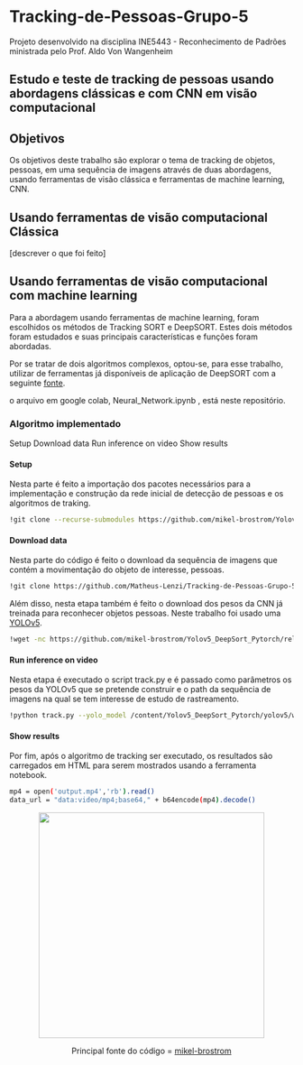 # Tracking-de-Pessoas-Grupo-5
Projeto desenvolvido na disciplina INE5443 - Reconhecimento de Padrões ministrada pelo Prof. Aldo Von Wangenheim


## Estudo e teste de tracking de pessoas usando abordagens clássicas e com CNN em visão computacional

## Objetivos 
Os objetivos deste trabalho são explorar o tema de tracking de objetos, pessoas, em uma sequência de imagens através de duas abordagens, usando ferramentas de visão clássica e ferramentas de machine learning, CNN.

## Usando ferramentas de visão computacional Clássica 

[descrever o que foi feito]

## Usando ferramentas de visão computacional com machine learning

Para a abordagem usando ferramentas de machine learning, foram escolhidos os métodos de Tracking SORT e DeepSORT. Estes dois métodos foram estudados e suas principais características e funções foram abordadas. 

Por se tratar de dois algoritmos complexos, optou-se, para esse trabalho, utilizar de ferramentas já disponíveis de aplicação de DeepSORT com a seguinte [fonte](https://github.com/mikel-brostrom/Yolov5_DeepSort_Pytorch).

o arquivo em google colab, Neural_Network.ipynb
, está neste repositório.

### Algoritmo implementado

Setup
Download data
Run inference on video
Show results

#### Setup 
Nesta parte é feito a importação dos pacotes necessários para a implementação e construção da rede inicial de detecção de pessoas e os algoritmos de traking.
```sh
!git clone --recurse-submodules https://github.com/mikel-brostrom/Yolov5_DeepSort_Pytorch.git  
```
#### Download data

Nesta parte do código é feito o download da sequência de imagens que contém a movimentação do objeto de interesse, pessoas.

```sh
!git clone https://github.com/Matheus-Lenzi/Tracking-de-Pessoas-Grupo-5.git
```
Além disso, nesta etapa também é feito o download dos pesos da CNN já treinada para reconhecer objetos pessoas. Neste trabalho foi usado uma [YOLOv5](https://github.com/ultralytics/yolov5).

```sh
!wget -nc https://github.com/mikel-brostrom/Yolov5_DeepSort_Pytorch/releases/download/v.2.0/crowdhuman_yolov5m.pt -O /content/Yolov5_DeepSort_Pytorch/yolov5/weights/crowdhuman_yolov5m.pt

```

#### Run inference on video

Nesta etapa é executado o script track.py e é passado como parâmetros os pesos da YOLOv5 que se pretende construir e o path da sequência de imagens na qual se tem interesse de estudo de rastreamento.
```sh
!python track.py --yolo_model /content/Yolov5_DeepSort_Pytorch/yolov5/weights/crowdhuman_yolov5m.pt --source /content/newOutput.mp4 --save-vid
```

#### Show results

Por fim, após o algoritmo de tracking ser executado, os resultados são carregados em HTML para serem mostrados usando a ferramenta notebook.

```sh
mp4 = open('output.mp4','rb').read()
data_url = "data:video/mp4;base64," + b64encode(mp4).decode()
```
<div align="center">
<p>
<img src="Tracking-de-Pessoas-Grupo-5/ezgif.com-gif-maker (2).gif
" width="400"/> 
</p>

Principal fonte do código = [mikel-brostrom](https://github.com/mikel-brostrom/Yolov5_DeepSort_Pytorch)




